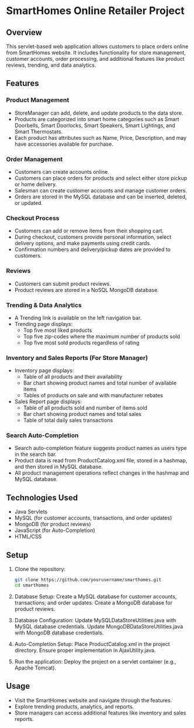 # SmartHomes Online Retailer Project

## Overview

This servlet-based web application allows customers to place orders online from SmartHomes website. It includes functionality for store management, customer accounts, order processing, and additional features like product reviews, trending, and data analytics.

## Features

### Product Management
   - StoreManager can add, delete, and update products to the data store.
   - Products are categorized into smart home categories such as Smart Doorbells, Smart Doorlocks, Smart Speakers, Smart Lightings, and Smart Thermostats.
   - Each product has attributes such as Name, Price, Description, and may have accessories available for purchase.

### Order Management
   - Customers can create accounts online.
   - Customers can place orders for products and select either store pickup or home delivery.
   - Salesman can create customer accounts and manage customer orders.
   - Orders are stored in the MySQL database and can be inserted, deleted, or updated.

### Checkout Process
   - Customers can add or remove items from their shopping cart.
   - During checkout, customers provide personal information, select delivery options, and make payments using credit cards.
   - Confirmation numbers and delivery/pickup dates are provided to customers.

### Reviews
   - Customers can submit product reviews.
   - Product reviews are stored in a NoSQL MongoDB database.

### Trending & Data Analytics
   - A Trending link is available on the left navigation bar.
   - Trending page displays:
      - Top five most liked products
      - Top five zip-codes where the maximum number of products sold
      - Top five most sold products regardless of rating

### Inventory and Sales Reports (For Store Manager)
   - Inventory page displays:
      - Table of all products and their availability
      - Bar chart showing product names and total number of available items
      - Tables of products on sale and with manufacturer rebates
   - Sales Report page displays:
      - Table of all products sold and number of items sold
      - Bar chart showing product names and total sales
      - Table of total daily sales transactions

### Search Auto-Completion
   - Search auto-completion feature suggests product names as users type in the search bar.
   - Product data is read from ProductCatalog.xml file, stored in a hashmap, and then stored in MySQL database.
   - All product management operations reflect changes in the hashmap and MySQL database.

## Technologies Used

- Java Servlets
- MySQL (for customer accounts, transactions, and order updates)
- MongoDB (for product reviews)
- JavaScript (for Auto-Completion)
- HTML/CSS

## Setup

1. Clone the repository:
   ```bash
   git clone https://github.com/yourusername/smarthomes.git
   cd smarthomes
   
2. Database Setup:
    Create a MySQL database for customer accounts, transactions, and order updates.
    Create a MongoDB database for product reviews.
   
3. Database Configuration:
    Update MySQLDataStoreUtilities.java with MySQL database credentials.
    Update MongoDBDataStoreUtilities.java with MongoDB database credentials.
   
4. Auto-Completion Setup:
    Place ProductCatalog.xml in the project directory.
    Ensure proper implementation in AjaxUtility.java.

5. Run the application:
    Deploy the project on a servlet container (e.g., Apache Tomcat).

## Usage

- Visit the SmartHomes website and navigate through the features.
- Explore trending products, analytics, and reports.
- Store managers can access additional features like inventory and sales reports.
